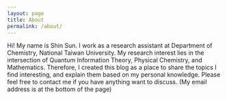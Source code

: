 ```yaml
---
layout: page
title: About
permalink: /about/
---
```


Hi! My name is Shin Sun. I work as a research assistant at Department of Chemistry, National Taiwan University. My research interest
lies in the intersection of Quantum Information Theory, Physical Chemistry, and Mathematics. Therefore, I created this blog as
a place to share the topics I find interesting, and explain them based on my personal knowledge. Please feel free to contact me
if you have anything want to discuss. (My email address is at the bottom of the page)

